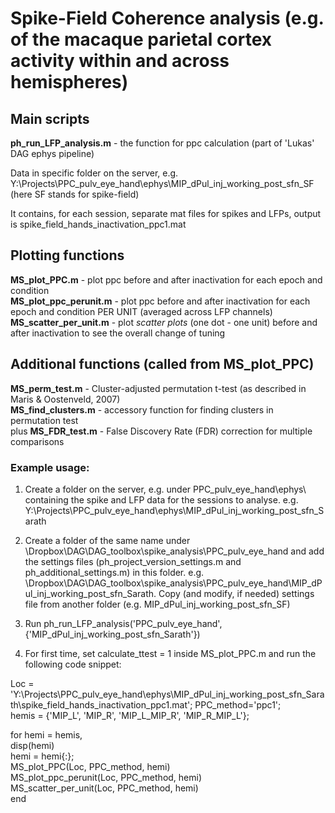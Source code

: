 # Spike-Field Coherence analysis (e.g. of the macaque parietal cortex activity within and across hemispheres)  

## Main scripts  
**ph_run_LFP_analysis.m** - the function for ppc calculation (part of 'Lukas' DAG ephys pipeline) 

Data in specific folder on the server, e.g. Y:\Projects\PPC_pulv_eye_hand\ephys\MIP_dPul_inj_working_post_sfn_SF (here SF stands for spike-field)

It contains, for each session, separate mat files for spikes and LFPs, output is spike_field_hands_inactivation_ppc1.mat

## Plotting functions
**MS_plot_PPC.m** - plot ppc before and after inactivation for each epoch and condition  
**MS_plot_ppc_perunit.m** - plot ppc before and after inactivation for each epoch and condition PER UNIT (averaged across LFP channels)  
**MS_scatter_per_unit.m** - plot *scatter plots* (one dot - one unit) before and after inactivation to see the overall change of tuning  

## Additional functions (called from MS_plot_PPC)  
**MS_perm_test.m** - Cluster-adjusted permutation t-test (as described in Maris & Oostenveld, 2007)  
**MS_find_clusters.m** - accessory function for finding clusters in permutation test  
plus
**MS_FDR_test.m** - False Discovery Rate (FDR) correction for multiple comparisons


### Example usage:  

1. Create a folder on the server, e.g. under PPC_pulv_eye_hand\ephys\ containing the spike and LFP data for the sessions to analyse. 
e.g. Y:\Projects\PPC_pulv_eye_hand\ephys\MIP_dPul_inj_working_post_sfn_Sarath

2. Create a folder of the same name under \Dropbox\DAG\DAG_toolbox\spike_analysis\PPC_pulv_eye_hand and add the settings files (ph_project_version_settings.m and ph_additional_settings.m) in this folder. 
e.g. \Dropbox\DAG\DAG_toolbox\spike_analysis\PPC_pulv_eye_hand\MIP_dPul_inj_working_post_sfn_Sarath. 
Copy (and modify, if needed) settings file from another folder (e.g. MIP_dPul_inj_working_post_sfn_SF)

3. Run ph_run_LFP_analysis('PPC_pulv_eye_hand',{'MIP_dPul_inj_working_post_sfn_Sarath'})

4. For first time, set calculate_ttest = 1 inside MS_plot_PPC.m and run the following code snippet: 

Loc = 'Y:\Projects\PPC_pulv_eye_hand\ephys\MIP_dPul_inj_working_post_sfn_Sarath\spike_field_hands_inactivation_ppc1.mat'; 
PPC_method='ppc1';  
hemis = {'MIP_L', 'MIP_R', 'MIP_L_MIP_R', 'MIP_R_MIP_L'};  

for hemi = hemis,  
    disp(hemi)  
    hemi = hemi{:};  
    MS_plot_PPC(Loc, PPC_method, hemi)  
    MS_plot_ppc_perunit(Loc, PPC_method, hemi)  
    MS_scatter_per_unit(Loc, PPC_method, hemi)  
end
